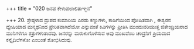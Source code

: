 +++
title = "020 ಜನಪ ಕೇಳುಪಲಾಲಿತಾಞ್ಜನ"

+++
20. ಶ್ರೇಷ್ಠಳಾದ ದ್ರುಪದ ಕುಮಾರಿಯ ಎರಡು ಕಣ್ಣುಗಳು,   ಕಾಡಿಗೆಯಿಂದ ಪೋಷಿತವಾಗಿ , ಈಶ್ವರನ ದ್ವೇಷಿಯಾದ ಮನ್ಮಥನಿಂದ ಪ್ರೇರಿತವಾಗಿದೆಯೋ ಎನ್ನುವಂತೆ ಕಿವಿಗಳನ್ನು ಪ್ರೀತಿಸಿ ಮುಂದುವರಿಯುತ್ತ ಜಿತೇಂದ್ರಿಯರಾದ ಮುನಿಗಳಿಗೂ ಶತ್ರುಗಳಂತಾದವು. ಜನರನ್ನು ಮರುಳುಗೊಳಿಸುವ ಅವು  ಮುಖವೆಂಬ ಚಂದ್ರನಿಗೆ ಪ್ರಿಯವಾದ ಕನ್ನೈದಿಲೆಗಳೋ ಎಂಬಂತೆ ಶೋಭಿಸಿದುವು.